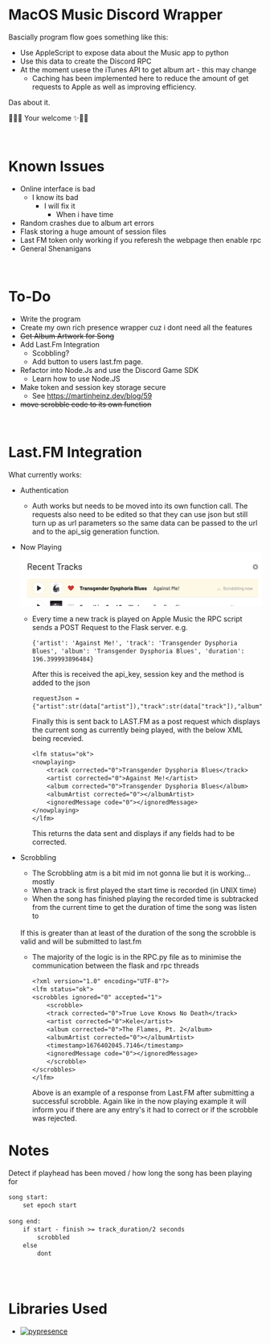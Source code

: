 # MacOS Music Discord Wrapper

Bascially program flow goes something like this:

- Use AppleScript to expose data about the Music app to python
- Use this data to create the Discord RPC
- At the moment usese the iTunes API to get album art - this may change
    - Caching has been implemented here to reduce the amount of get requests to Apple as well as improving efficiency.

Das about it.  

💅🏻✨ Your welcome ✨💅🏻

&nbsp;
&nbsp;

# Known Issues

- Online interface is bad
    - I know its bad
        - I will fix it
            - When i have time 
- Random crashes due to album art errors
- Flask storing a huge amount of session files
- Last FM token only working if you referesh the webpage then enable rpc
- General Shenanigans

&nbsp;

# To-Do
- Write the program 
- Create my own rich presence wrapper cuz i dont need all the features
- ~~Get Album Artwork for Song~~
- Add Last.Fm Integration
    - Scobbling?
    - Add button to users last.fm page.
- Refactor into Node.Js and use the Discord Game SDK
    - Learn how to use Node.JS
- Make token and session key storage secure
    - See https://martinheinz.dev/blog/59
- ~~move scrobble code to its own function~~

&nbsp;
# Last.FM Integration

What currently works:
- Authentication
    - Auth works but needs to be moved into its own function call. The requests also need to be edited so that they can use json but still turn up as url parameters so the same data can be passed to the url and to the api_sig generation function.
    &nbsp;
    
- Now Playing
    ![alt text](https://github.com/I-Chlo/MacOSMusic-Discord_Wrapper/blob/a16d7ba8950a512481e5b03b8b2cc73e52052407/images/LAST.FM%20-%20Now%20Playing.jpg?raw=true)
    - Every time a new track is played on Apple Music the RPC script sends a POST Request to the Flask server.
    e.g.
        ```
        {'artist': 'Against Me!', 'track': 'Transgender Dysphoria Blues', 'album': 'Transgender Dysphoria Blues', 'duration': 196.399993896484}
        ````
        After this is received the api_key, session key and the method is added to the json
        ```
        requestJson = {"artist":str(data["artist"]),"track":str(data["track"]),"album":str(data["album"]),"duration":str(data["duration"]),"api_key":str(os.getenv("LASTFM_API_KEY")),"sk":str(lastfm_session_key),"method":"track.updateNowPlaying"}
        ```
        Finally this is sent back to LAST.FM as a post request which displays the current song as currently being played, with the below XML being recevied.

        ```
        <lfm status="ok">
        <nowplaying>
            <track corrected="0">Transgender Dysphoria Blues</track>
            <artist corrected="0">Against Me!</artist>
            <album corrected="0">Transgender Dysphoria Blues</album>
            <albumArtist corrected="0"></albumArtist>
            <ignoredMessage code="0"></ignoredMessage>
        </nowplaying>
        </lfm>
        ```
        This returns the data sent and displays if any fields had to be corrected.

- Scrobbling
    - The Scrobbling atm is a bit mid im not gonna lie but it is working... mostly
    - When a track is first played the start time is recorded (in UNIX time)
    - When the song has finished playing the recorded time is subtracked from the current time to get the duration of time the song was listen to
    <br>
    If this is greater than at least of the duration of the song the scrobble is valid and will be submitted to last.fm

    - The majority of the logic is in the RPC.py file as to minimise the communication between the flask and rpc threads

        ```
        <?xml version="1.0" encoding="UTF-8"?>
        <lfm status="ok">
        <scrobbles ignored="0" accepted="1">
            <scrobble>
            <track corrected="0">True Love Knows No Death</track>
            <artist corrected="0">Kele</artist>
            <album corrected="0">The Flames, Pt. 2</album>
            <albumArtist corrected="0"></albumArtist>
            <timestamp>1676402045.7146</timestamp>
            <ignoredMessage code="0"></ignoredMessage>
            </scrobble>
        </scrobbles>
        </lfm>
        ```

        Above is an example of a response from Last.FM after submitting a successful scrobble.
        Again like in the now playing example it will inform you if there are any entry's it had to correct or if the scrobble was rejected.








# Notes

Detect if playhead has been moved / how long the song has been playing for
```
song start:
    set epoch start

song end:
    if start - finish >= track_duration/2 seconds
        scrobbled
    else
        dont
    
```
&nbsp;
&nbsp;

# Libraries Used

- [![pypresence](https://img.shields.io/badge/using-pypresence-00bb88.svg?style=for-the-badge&logo=discord&logoWidth=20)](https://github.com/qwertyquerty/pypresence)

